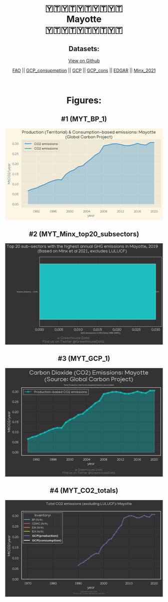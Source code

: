 
<center>
<h1 align="center">
🇾🇹🇾🇹🇾🇹🇾🇹🇾🇹
<br>
Mayotte
<br>
🇾🇹🇾🇹🇾🇹🇾🇹🇾🇹
</h1>
<h2>Datasets:</h2>
<p><a href="https://github.com/dquintani/GreenhouseData/tree/master/country_data/MYT_Mayotte/data">View on Github</a>
<br></p><p><a href="data/MYT_FAO.csv">FAO</a> || <a href="data/MYT_GCP_consupmption.csv">GCP_consupmption</a> || <a href="data/MYT_GCP.csv">GCP</a> || <a href="data/MYT_GCP_cons.csv">GCP_cons</a> || <a href="data/MYT_EDGAR.csv">EDGAR</a> || <a href="data/MYT_Minx_2021.csv">Minx_2021</a></p><p><br></p>
<h1>Figures:</h1><h2>#1 (MYT_BP_1)</h2>
<p><img alt="" src="figures/MYT_BP_1.png" /></p><h2>#2 (MYT_Minx_top20_subsectors)</h2>
<p><img alt="" src="figures/MYT_Minx_top20_subsectors.png" /></p><h2>#3 (MYT_GCP_1)</h2>
<p><img alt="" src="figures/MYT_GCP_1.png" /></p><h2>#4 (MYT_CO2_totals)</h2>
<p><img alt="" src="figures/MYT_CO2_totals.png" /></p>